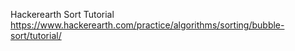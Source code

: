 Hackerearth Sort Tutorial  
https://www.hackerearth.com/practice/algorithms/sorting/bubble-sort/tutorial/
